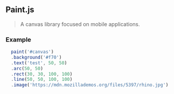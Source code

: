 ## Paint.js

> A canvas library focused on mobile applications.

### Example

```js
  paint('#canvas')
  .background('#f70')
  .text('test', 50, 50)
  .arc(50, 50)
  .rect(30, 30, 100, 100)
  .line(50, 50, 100, 100)
  .image('https://mdn.mozillademos.org/files/5397/rhino.jpg')
```